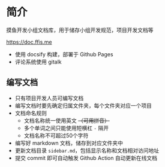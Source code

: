 # 简介
摸鱼开发小组文档库，用于储存小组开发规范，项目开发文档等

https://doc.ffis.me

- 使用 docsify 构建，部署于 Github Pages
- 评论系统使用 gitalk

## 编写文档

- 只有项目开发人员可编写文档
- 编写文档时要先确定归属文件夹，每个文件夹对应一个项目
- 文档命名规则
  - 文档名称统一使用英文 <s>（可用拼音）</s>
  - 多个单词之间只能使用短横杠 `-` 隔开
  - 文档名称不可超过50个字符
- 编写好 markdown 文档，储存到对应文件夹中
- 更新文档目录 `sidebar.md`，包括显示名称和文档相对访问地址
- 提交 commit 即可自动触发 Github Action 自动更新在线文档